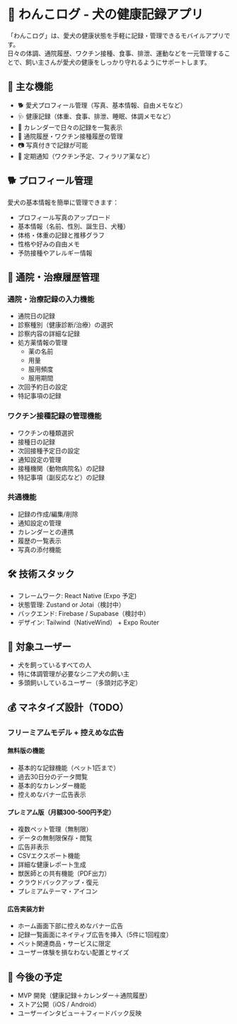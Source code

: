 # 🐾 わんこログ - 犬の健康記録アプリ

「わんこログ」は、愛犬の健康状態を手軽に記録・管理できるモバイルアプリです。  
日々の体調、通院履歴、ワクチン接種、食事、排泄、運動などを一元管理することで、飼い主さんが愛犬の健康をしっかり守れるようにサポートします。

## 🎯 主な機能

- 🐕 愛犬プロフィール管理（写真、基本情報、自由メモなど）
- 🩺 健康記録（体重、食事、排泄、睡眠、体調メモなど）
- 📅 カレンダーで日々の記録を一覧表示
- 💉 通院履歴・ワクチン接種履歴の管理
- 📷 写真付きで記録が可能
- 🔔 定期通知（ワクチン予定、フィラリア薬など）

## 🐕 プロフィール管理

愛犬の基本情報を簡単に管理できます：

- プロフィール写真のアップロード
- 基本情報（名前、性別、誕生日、犬種）
- 体格・体重の記録と推移グラフ
- 性格や好みの自由メモ
- 予防接種やアレルギー情報

## 🏥 通院・治療履歴管理

### 通院・治療記録の入力機能

- 通院日の記録
- 診察種別（健康診断/治療）の選択
- 診察内容の詳細な記録
- 処方薬情報の管理
  - 薬の名前
  - 用量
  - 服用頻度
  - 服用期間
- 次回予約日の設定
- 特記事項の記録

### ワクチン接種記録の管理機能

- ワクチンの種類選択
- 接種日の記録
- 次回接種予定日の設定
- 通知設定の管理
- 接種機関（動物病院名）の記録
- 特記事項（副反応など）の記録

### 共通機能

- 記録の作成/編集/削除
- 通知設定の管理
- カレンダーとの連携
- 履歴の一覧表示
- 写真の添付機能

## 🛠️ 技術スタック

- フレームワーク: React Native (Expo 予定)
- 状態管理: Zustand or Jotai（検討中）
- バックエンド: Firebase / Supabase（検討中）
- デザイン: Tailwind（NativeWind） + Expo Router

## 🐶 対象ユーザー

- 犬を飼っているすべての人
- 特に体調管理が必要なシニア犬の飼い主
- 多頭飼いしているユーザー（多頭対応予定）

## 💰 マネタイズ設計（TODO）

### フリーミアムモデル + 控えめな広告

#### 無料版の機能
- 基本的な記録機能（ペット1匹まで）
- 過去30日分のデータ閲覧
- 基本的なカレンダー機能
- 控えめなバナー広告表示

#### プレミアム版（月額300-500円予定）
- 複数ペット管理（無制限）
- データの無制限保存・閲覧
- 広告非表示
- CSVエクスポート機能
- 詳細な健康レポート生成
- 獣医師との共有機能（PDF出力）
- クラウドバックアップ・復元
- プレミアムテーマ・アイコン

#### 広告実装方針
- ホーム画面下部に控えめなバナー広告
- 記録一覧画面にネイティブ広告を挿入（5件に1回程度）
- ペット関連商品・サービスに限定
- ユーザー体験を損なわない配置とサイズ

## 📆 今後の予定

- MVP 開発（健康記録＋カレンダー＋通院履歴）
- ストア公開（iOS / Android）
- ユーザーインタビュー＋フィードバック反映
